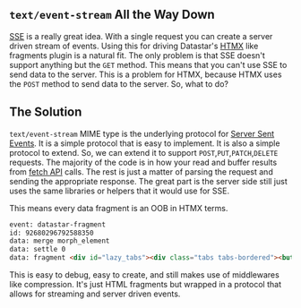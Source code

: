 ## `text/event-stream` All the Way Down

[SSE](https://developer.mozilla.org/en-US/docs/Web/API/Server-sent_events/Using_server-sent_events) is a really great idea.  With a single request you can create a server driven stream of events.  Using this for driving Datastar's [HTMX](https://htmx.org/) like fragments plugin is a natural fit.  The only problem is that SSE doesn't support anything but the `GET` method.  This means that you can't use SSE to send data to the server.  This is a problem for HTMX, because HTMX uses the `POST` method to send data to the server.  So, what to do?

## The Solution

`text/event-stream` MIME type is the underlying protocol for [Server Sent Events](https://developer.mozilla.org/en-US/docs/Web/API/Server-sent_events/Using_server-sent_events).  It is a simple protocol that is easy to implement.  It is also a simple protocol to extend.  So, we can extend it to support `POST`,`PUT`,`PATCH`,`DELETE` requests.  The majority of the code is in how your read and buffer results from [fetch API](https://developer.mozilla.org/en-US/docs/Web/API/Fetch_API) calls.  The rest is just a matter of parsing the request and sending the appropriate response.  The great part is the server side still just uses the same libraries or helpers that it would use for SSE.

This means every data fragment is an OOB in HTMX terms.

```html
event: datastar-fragment
id: 92680296792588350
data: merge morph_element
data: settle 0
data: fragment <div id="lazy_tabs"><div class="tabs tabs-bordered"><button id="tab_0" class="tab tab-active" data-fetch-url="&#39;/examples/lazy_tabs/data?tabId=0&#39;" data-on-click="$$get">Tab 0</button><button id="tab_1" class="tab" data-fetch-url="&#39;/examples/lazy_tabs/data?tabId=1&#39;" data-on-click="$$get">Tab 1</button><button id="tab_2" class="tab" data-fetch-url="&#39;/examples/lazy_tabs/data?tabId=2&#39;" data-on-click="$$get">Tab 2</button><button id="tab_3" class="tab" data-fetch-url="&#39;/examples/lazy_tabs/data?tabId=3&#39;" data-on-click="$$get">Tab 3</button><button id="tab_4" class="tab" data-fetch-url="&#39;/examples/lazy_tabs/data?tabId=4&#39;" data-on-click="$$get">Tab 4</button><button id="tab_5" class="tab" data-fetch-url="&#39;/examples/lazy_tabs/data?tabId=5&#39;" data-on-click="$$get">Tab 5</button><button id="tab_6" class="tab" data-fetch-url="&#39;/examples/lazy_tabs/data?tabId=6&#39;" data-on-click="$$get">Tab 6</button><button id="tab_7" class="tab" data-fetch-url="&#39;/examples/lazy_tabs/data?tabId=7&#39;" data-on-click="$$get">Tab 7</button></div><div id="tab_content" class="p-4 shadow-lg bg-base-200"><p>Voluptas minima totam qui est ut. Fuga accusantium sint voluptatem nihil asperiores. Saepe illo eveniet consequatur voluptatibus maxime. Voluptates aut illo est recusandae omnis. Sit iure sunt et provident ut. Velit quibusdam repellendus sed fugiat et.</p><p>Possimus molestiae quaerat incidunt sapiente ipsam.</p><p>Autem quis quia libero expedita accusantium. Tempora quia qui voluptatem inventore repellendus. Sit officia aliquam laudantium similique delectus. Non eos rerum quisquam voluptas ullam. Placeat dolores facere laborum non fugit. Est neque earum eum aut non. Quia voluptas rerum quia perspiciatis harum. Voluptatem et mollitia repellendus sed dicta.</p><p>Eos rerum harum hic sunt omnis. Est veniam est aut ex consequuntur. Est qui inventore assumenda enim perferendis. Libero tenetur nisi quasi recusandae rerum. Consectetur iste distinctio id accusamus quo. Enim voluptatum rerum voluptas rem harum.</p><p>Consectetur eveniet ex quaerat velit et. Sint nesciunt temporibus minus deserunt perferendis. Molestiae modi nulla ratione ea sapiente. Laboriosam sed voluptatibus quo tenetur repudiandae. Accusamus culpa ipsa ab nihil suscipit. Mollitia veritatis id consequatur dolorem rerum. Ratione atque quia illum sunt repudiandae. Voluptate qui temporibus laborum nobis officia. Voluptate unde sed culpa dolorem minus.</p></div></div>
```

This is easy to debug, easy to create, and still makes use of middlewares like compression.  It's just HTML fragments but wrapped in a protocol that allows for streaming and server driven events.